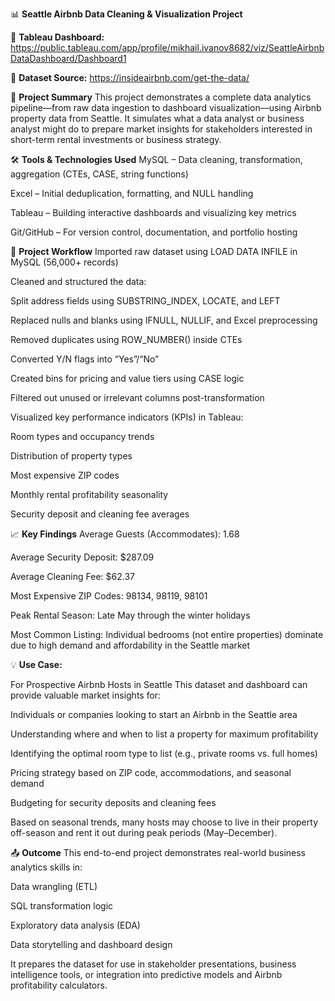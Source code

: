 📊 **Seattle Airbnb Data Cleaning & Visualization Project**

🔗 **Tableau Dashboard:**
https://public.tableau.com/app/profile/mikhail.ivanov8682/viz/SeattleAirbnbDataDashboard/Dashboard1

📁 **Dataset Source:**
https://insideairbnb.com/get-the-data/

🧹 **Project Summary**
This project demonstrates a complete data analytics pipeline—from raw data ingestion to dashboard visualization—using Airbnb property data from Seattle. It simulates what a data analyst or business analyst might do to prepare market insights for stakeholders interested in short-term rental investments or business strategy.

🛠 **Tools & Technologies Used**
MySQL – Data cleaning, transformation, aggregation (CTEs, CASE, string functions)

Excel – Initial deduplication, formatting, and NULL handling

Tableau – Building interactive dashboards and visualizing key metrics

Git/GitHub – For version control, documentation, and portfolio hosting

📌 **Project Workflow**
Imported raw dataset using LOAD DATA INFILE in MySQL (56,000+ records)

Cleaned and structured the data:

Split address fields using SUBSTRING_INDEX, LOCATE, and LEFT

Replaced nulls and blanks using IFNULL, NULLIF, and Excel preprocessing

Removed duplicates using ROW_NUMBER() inside CTEs

Converted Y/N flags into “Yes”/“No”

Created bins for pricing and value tiers using CASE logic

Filtered out unused or irrelevant columns post-transformation

Visualized key performance indicators (KPIs) in Tableau:

Room types and occupancy trends

Distribution of property types

Most expensive ZIP codes

Monthly rental profitability seasonality

Security deposit and cleaning fee averages

📈 **Key Findings**
Average Guests (Accommodates): 1.68

Average Security Deposit: $287.09

Average Cleaning Fee: $62.37

Most Expensive ZIP Codes: 98134, 98119, 98101

Peak Rental Season: Late May through the winter holidays

Most Common Listing: Individual bedrooms (not entire properties) dominate due to high demand and affordability in the Seattle market

💡 **Use Case:**

For Prospective Airbnb Hosts in Seattle
This dataset and dashboard can provide valuable market insights for:

Individuals or companies looking to start an Airbnb in the Seattle area

Understanding where and when to list a property for maximum profitability

Identifying the optimal room type to list (e.g., private rooms vs. full homes)

Pricing strategy based on ZIP code, accommodations, and seasonal demand

Budgeting for security deposits and cleaning fees

Based on seasonal trends, many hosts may choose to live in their property off-season and rent it out during peak periods (May–December).

📤 **Outcome**
This end-to-end project demonstrates real-world business analytics skills in:

Data wrangling (ETL)

SQL transformation logic

Exploratory data analysis (EDA)

Data storytelling and dashboard design

It prepares the dataset for use in stakeholder presentations, business intelligence tools, or integration into predictive models and Airbnb profitability calculators.

